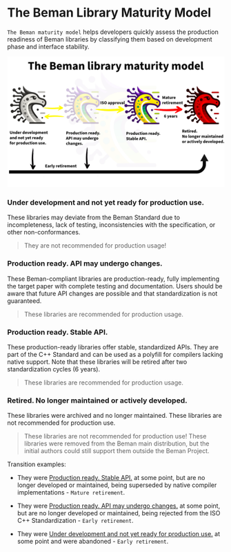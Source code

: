 <!--
SPDX-License-Identifier: Apache-2.0 WITH LLVM-exception
-->

# The Beman Library Maturity Model

`The Beman maturity model` helps developers quickly assess the production readiness of Beman libraries by classifying them based on development phase and interface stability.

![](/images/beman_flow-beman_library_maturity_model.png)

### Under development and not yet ready for production use.

These libraries may deviate from the Beman Standard due to incompleteness, lack of testing, inconsistencies with the specification, or other non-conformances.

> They are not recommended for production usage!

### Production ready. API may undergo changes.

These Beman-compliant libraries are production-ready, fully implementing the target paper with complete testing and documentation. Users should be aware that future API changes are possible and that standardization is not guaranteed.

> These libraries are recommended for production usage.

### Production ready. Stable API.

These production-ready libraries offer stable, standardized APIs.  They are part of the C++ Standard and can be used as a polyfill for compilers lacking native support. Note that these libraries will be retired after two standardization cycles (6 years).

> These libraries are recommended for production usage.

### Retired. No longer maintained or actively developed.

These libraries were archived and no longer maintained. These libraries are not recommended for production use.

> These libraries are not recommended for production use!
> These libraries were removed from the Beman main distribution, but the initial authors could still support them outside the Beman Project.


Transition examples:

* They were [Production ready. Stable API.](./beman_library_maturity_model.md#production-ready-stable-api) at some point, but are no longer developed or maintained, being superseded by native compiler implementations - `Mature retirement`.

* They were [Production ready. API may undergo changes.](./beman_library_maturity_model.md#production-ready-api-may-undergo-changes) at some point, but are no longer developed or maintained, being rejected from the ISO C++ Standardization - `Early retirement`.

* They were [Under development and not yet ready for production use.](./beman_library_maturity_model.md#under-development-and-not-yet-ready-for-production-use) at some point and were abandoned - `Early retirement`.
